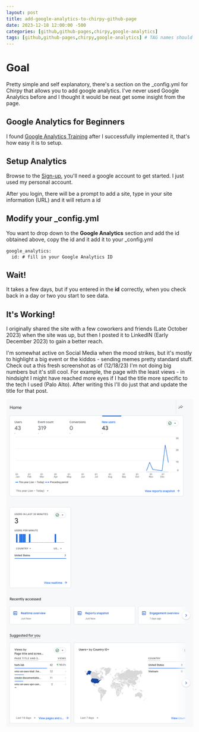 ```yaml
---
layout: post
title: add-google-analytics-to-chirpy-github-page
date: 2023-12-18 12:00:00 -500
categories: [github,github-pages,chirpy,google-analytics]
tags: [github,github-pages,chirpy,google-analytics] # TAG names should always be lowercase, separated by commas
---
```


# Goal

Pretty simple and self explanatory, there's a section on the _config.yml for Chirpy that allows you to add google analytics. I've never used Google Analytics before and I thought it would be neat get some insight from the page.

## Google Analytics for Beginners

I found [Google Analytics Training](https://analytics.google.com/analytics/academy/course/6) after I successfully implemented it, that's how easy it is to setup.

## Setup Analytics

Browse to the [Sign-up](https://accounts.google.com/ServiceLogin?service=analytics), you'll need a google account to get started. I just used my personal account.

After you login, there will be a prompt to add a site, type in your site information (URL) and it will return a id

## Modify your _config.yml

You want to drop down to the **Google Analytics** section and add the id obtained above, copy the id and it add it to your _config.yml 

```
google_analytics:
  id: # fill in your Google Analytics ID
```
## Wait!

It takes a few days, but if you entered in the **id** correctly, when you check back in a day or two you start to see data.

## It's Working!
I originally shared the site with a few coworkers and friends (Late October 2023) when the site was up, but then I posted it to LinkedIN (Early December 2023) to gain a better reach. 

I'm somewhat active on Social Media when the mood strikes, but it's mostly to highlight a big event or the kiddos - sending memes pretty standard stuff. Check out a this fresh screenshot as of (12/18/23) I'm not doing big numbers but it's still cool. For example, the page with the least views - in hindsight I might have reached more eyes if I had the title more specific to the tech I used (Palo Alto). After writing this I'll do just that and update the title for that post.

![screenshot of google analytics](/assets/images/google-analytics-1.png)